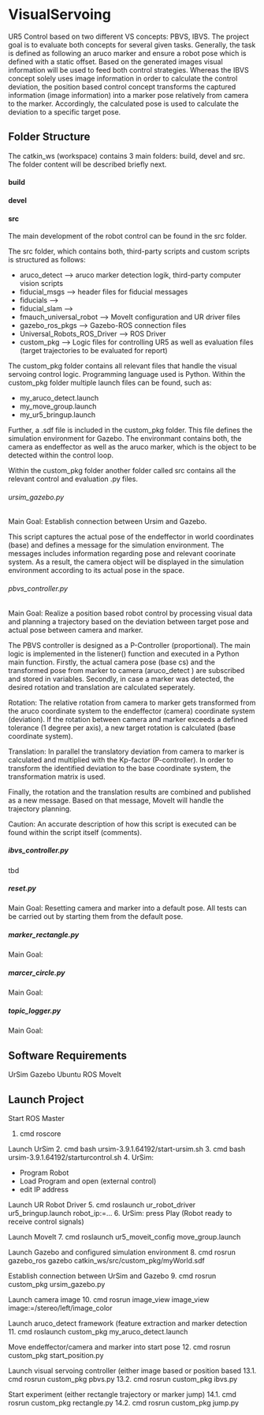 # VisualServoing
UR5 Control based on two different VS concepts: PBVS, IBVS.
The project goal is to evaluate both concepts for several given tasks. Generally, the task is defined as following an aruco marker and ensure a robot pose which is defined with a static offset. Based on the generated images visual information will be used to feed both control strategies. 
Whereas the IBVS concept solely uses image information in order to calculate the control deviation, the position based control concept transforms the captured information (image information) into a marker pose relatively from camera to the marker. Accordingly, the calculated pose is used to calculate the deviation to a specific target pose.  

## Folder Structure

The catkin_ws (workspace) contains 3 main folders: build, devel and src. The folder content will be described briefly next.

#### build

#### devel

#### src

The main development of the robot control can be found in the src folder.

The src folder, which contains both, third-party scripts and custom scripts is structured as follows:
- aruco_detect                    --> aruco marker detection logik, third-party computer vision scripts
- fiducial_msgs                   --> header files for fiducial messages 
- fiducials                       -->
- fiducial_slam                   -->
- fmauch_universal_robot          --> MoveIt configuration and UR driver files
- gazebo_ros_pkgs                 --> Gazebo-ROS connection files
- Universal_Robots_ROS_Driver     --> ROS Driver
- custom_pkg                      --> Logic files for controlling UR5 as well as evaluation files (target trajectories to be evaluated for report)

The custom_pkg folder contains all relevant files that handle the visual servoing control logic. Programming language used is Python.
Within the custom_pkg folder multiple launch files can be found, such as:
- my_aruco_detect.launch
- my_move_group.launch
- my_ur5_bringup.launch

Further, a .sdf file is included in the custom_pkg folder. This file defines the simulation environment for Gazebo. The environmant contains both, the camera as endeffector as well as the aruco marker, which is the object to be detected within the control loop.

Within the custom_pkg folder another folder called src contains all the relevant control and evaluation .py files. 

###### ursim_gazebo.py

Main Goal: Establish connection between Ursim and Gazebo. 

This script captures the actual pose of the endeffector in world coordinates (base) and defines a message for the simulation environment. The messages includes information regarding pose and relevant coorinate system. As a result, the camera object will be displayed in the simulation environment according to its actual pose in the space.

###### pbvs_controller.py

Main Goal: Realize a position based robot control by processing visual data and planning a trajectory based on the deviation between target pose and actual pose between camera and marker.

The PBVS controller is designed as a P-Controller (proportional). The main logic is implemented in the listener() function and executed in a Python main function. Firstly, the actual camera pose (base cs) and the transformed pose from marker to camera (aruco_detect ) are subscribed and stored in variables. Secondly, in case a marker was detected, the desired rotation and translation are calculated seperately.

Rotation: The relative rotation from camera to marker gets transformed from the aruco coordinate system to the endeffector (camera) coordinate system (deviation). If the rotation between camera and marker exceeds a defined tolerance (1 degree per axis), a new target rotation is calculated (base coordinate system). 

Translation: In parallel the translatory deviation from camera to marker is calculated and multiplied with the Kp-factor (P-controller). In order to transform the identified deviation to the base coordinate system, the transformation matrix is used. 

Finally, the rotation and the translation results are combined and published as a new message. Based on that message, MoveIt will handle the trajectory planning. 

Caution: An accurate description of how this script is executed can be found within the script itself (comments).

##### ibvs_controller.py

tbd

##### reset.py

Main Goal: Resetting camera and marker into a default pose. All tests can be carried out by starting them from the default pose.

##### marker_rectangle.py

Main Goal: 

##### marcer_circle.py

Main Goal:

##### topic_logger.py

Main Goal: 

## Software Requirements
 UrSim
 Gazebo
 Ubuntu
 ROS 
 MoveIt
 
## Launch Project

Start ROS Master
1. cmd roscore 

Launch UrSim
2. cmd bash ursim-3.9.1.64192/start-ursim.sh 
3. cmd bash ursim-3.9.1.64192/starturcontrol.sh
4. UrSim: 
- Program Robot
- Load Program and open (external control)
- edit IP address 

Launch UR Robot Driver
5. cmd roslaunch ur_robot_driver ur5_bringup.launch robot_ip:=...
6. UrSim: press Play (Robot ready to receive control signals)

Launch MoveIt
7. cmd roslaunch ur5_moveit_config move_group.launch

Launch Gazebo and configured simulation environment
8. cmd rosrun gazebo_ros gazebo catkin_ws/src/custom_pkg/myWorld.sdf

Establish connection between UrSim and Gazebo
9. cmd rosrun custom_pkg ursim_gazebo.py

Launch camera image
10. cmd rosrun image_view image_view image:=/stereo/left/image_color

Launch aruco_detect framework (feature extraction and marker detection
11. cmd roslaunch custom_pkg my_aruco_detect.launch

Move endeffector/camera and marker into start pose
12. cmd rosrun custom_pkg start_position.py

Launch visual servoing controller (either image based or position based
13.1. cmd rosrun custom_pkg pbvs.py
13.2. cmd rosrun custom_pkg ibvs.py

Start experiment (either rectangle trajectory or marker jump)
14.1. cmd rosrun custom_pkg rectangle.py
14.2. cmd rosrun custom_pkg jump.py
    
 







